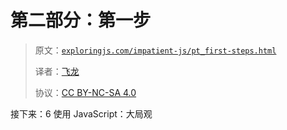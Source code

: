 # 第二部分：第一步

> 原文：[`exploringjs.com/impatient-js/pt_first-steps.html`](https://exploringjs.com/impatient-js/pt_first-steps.html)
> 
> 译者：[飞龙](https://github.com/wizardforcel)
> 
> 协议：[CC BY-NC-SA 4.0](https://creativecommons.org/licenses/by-nc-sa/4.0/)


接下来：6 使用 JavaScript：大局观
